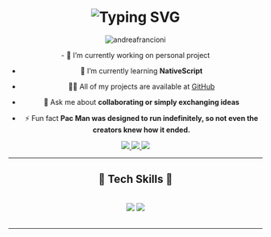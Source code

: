 <div align="center">
<h1 align="center">
    <img src="https://readme-typing-svg.herokuapp.com?font=Fira+Code&pause=1000&color=40F71D&center=true&vCenter=true&random=false&width=435&lines=Whassup!%F0%9F%91%8B%F0%9F%8F%BB;I'm+Andrea+Francioni;Welcome+to+my+GitHub!" alt="Typing SVG" />
</h1>

<p align="center"> <img src="https://komarev.com/ghpvc/?username=andreafrancioni&label=Profile%20views&color=0e75b6&style=flat" alt="andreafrancioni" /> </p>

<div align="center">
- 🔭 I’m currently working on personal project

- 🌱 I’m currently learning **NativeScript**

- 👨‍💻 All of my projects are available at [GitHub](https://github.com/andreafrancioni?tab=repositories)

- 💬 Ask me about **collaborating or simply exchanging ideas**

- ⚡ Fun fact **Pac Man was designed to run indefinitely, so not even the creators knew how it ended.**
 </div>
 
<div align="center"> 
  <a href="mailto:andreafrancioni.work@gmail.com">
    <img src="https://img.shields.io/badge/Gmail-333333?style=for-the-badge&logo=gmail&logoColor=red" />
  </a>
  <a href="https://www.linkedin.com/in/andreafrancioni/" target="_blank">
    <img src="https://img.shields.io/badge/LinkedIn-0077B5?style=for-the-badge&logo=linkedin&logoColor=white" target="_blank" />
  </a>
  <a href="https://andreafrancioni.github.io" target="_blank">
     <img src="https://img.shields.io/badge/Portfolio-FF5722?style=for-the-badge&logo=todoist&logoColor=white" target="_blank" />
  </a>
</div>

 <hr/>

 <div align="center"> 
<h2 align="center">🧬 Tech Skills 🧬</h2>
<br/>
<div align="center">
    <img src="https://skillicons.dev/icons?i=html,css,bootstrap,sass,javascript,vue,nodejs,php,laravel,mysql, ">
    <img src="https://skillicons.dev/icons?i=vite,npm,webpack,git,vscode,github,discord,postman" /><br>
</div>
 </div>
<br/>
<hr/>
</div>
